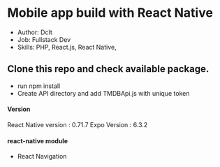 # Mobile app build with React Native

* Author: DcIt
* Job: Fullstack Dev 
* Skills: PHP, React.js, React Native,

## Clone this repo and check available package.
* run npm install 
* Create API directory and add TMDBApi.js with unique token
#### Version
React Native version : 0.71.7
Expo Version : 6.3.2
#### react-native module
* React Navigation